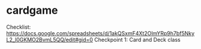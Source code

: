 # cardgame
Checklist: https://docs.google.com/spreadsheets/d/1akQSxmF4Xt2OlmYRp9h7bf5NkyL2_l0GKMO2BvmL5QQ/edit#gid=0
Checkpoint 1: Card and Deck class
